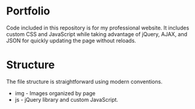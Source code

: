 # Portfolio

Code included in this repository is for my professional website.
It includes custom CSS and JavaScript while taking advantage of jQuery, AJAX, and JSON for quickly updating the page without reloads.

# Structure

The file structure is straightforward using modern conventions.
- img - Images organized by page
- js - jQuery library and custom JavaScript.
